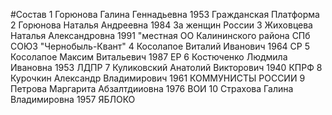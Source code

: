 #Состав
1 Горюнова Галина Геннадьевна 1953 Гражданская Платформа
2 Горюнова Наталья Андреевна 1984 За женщин России
3 Жиховцева Наталья Александровна 1991 \"местная ОО Калининского района СПб СОЮЗ \"Чернобыль-Квант\"
4 Косолапое Виталий Иванович 1964 СР
5 Косолапое Максим Витальевич 1987 ЕР
6 Костюченко Людмила Ивановна 1953 ЛДПР
7 Куликовский Анатолий Викторович 1940 КПРФ
8 Курочкин Александр Владимирович 1961 КОММУНИСТЫ РОССИИ
9 Петрова Маргарита Абзалтдииовна 1976 ВОИ
10 Страхова Галина Владимировна 1957 ЯБЛОКО
